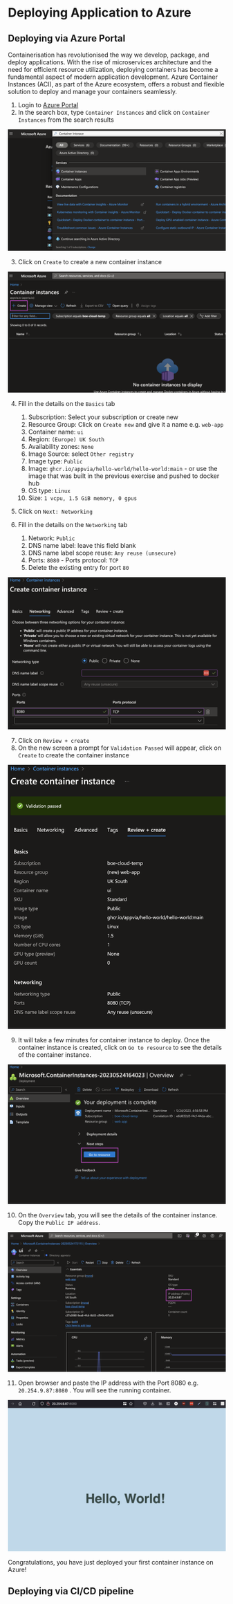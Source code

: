# Deploying Application to Azure


## Deploying via Azure Portal
Containerisation has revolutionised the way we develop, package, and deploy applications. With the rise of microservices architecture and the need for efficient resource utilization, deploying containers has become a fundamental aspect of modern application development. Azure Container Instances (ACI), as part of the Azure ecosystem, offers a robust and flexible solution to deploy and manage your containers seamlessly.


1. Login to [Azure Portal](https://portal.azure.com/)
2. In the search box, type `Container Instances` and click on `Container Instances` from the search results

![Portal](./images/portal.png)

3. Click on `Create` to create a new container instance

![Create](./images/create.png)

4. Fill in the details on the `Basics` tab
   1. Subscription: Select your subscription or create new
   2. Resource Group: Click on `Create new` and give it a name e.g. `web-app`
   3. Container name: `ui`
   4. Region: `(Europe) UK South`
   5. Availability zones: `None`
   6. Image Source: select `Other registry`
   7. Image type: `Public`
   8. Image: `ghcr.io/appvia/hello-world/hello-world:main` - or use the image that was built in the previous exercise and pushed to docker hub
   9. OS type: `Linux`
   10. Size: `1 vcpu, 1.5 GiB memory, 0 gpus`

5. Click on `Next: Networking`
6. Fill in the details on the `Networking` tab
   1. Network: `Public`
   2. DNS name label: leave this field blank
   3. DNS name label scope reuse: `Any reuse (unsecure)`
   4. Ports: `8080` - Ports protocol: `TCP`
   5. Delete the existing entry for port `80`

![Networking](./images/networking.png)

7. Click on `Review + create`
8. On the new screen a prompt for `Validation Passed` will appear, click on `Create` to create the container instance

![review](./images/review.png)

9. It will take a few minutes for container instance to deploy. Once the container instance is created, click on `Go to resource` to see the details of the container instance.

![container instance](./images/containerinstance.png)

10.  On the `Overview` tab, you will see the details of the container instance. Copy the `Public IP address`.

![details](./images/details.png)

11.   Open browser and paste the IP address with the Port 8080 e.g. `20.254.9.87:8080` . You will see the running container.

![running](./images/hello.png)

Congratulations, you have just deployed your first container instance on Azure!

## Deploying via CI/CD pipeline